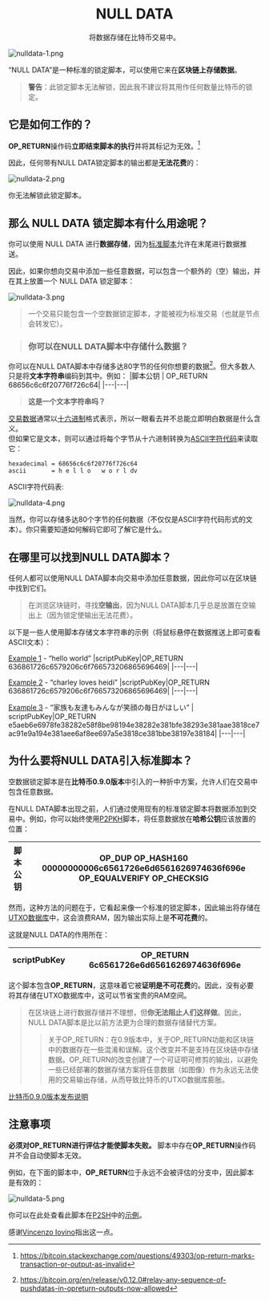 # <center>NULL DATA</center>
<center>将数据存储在比特币交易中。</center>

![nulldata-1.png](img/nulldata-1%20(1).png)

“NULL DATA”是一种标准的锁定脚本，可以使用它来在**区块链上存储数据**。

>**警告**：此锁定脚本无法解锁，因此我不建议将其用作任何数量比特币的锁定。

## 它是如何工作的？

**OP_RETURN**操作码**立即结束脚本的执行**并将其标记为无效。[^1]

因此，任何带有NULL DATA锁定脚本的输出都是**无法花费**的：

![nulldata-2.png](img/nulldata-2%20(1).png)

你无法解锁此锁定脚本。

## 那么 NULL DATA 锁定脚本有什么用途呢？
你可以使用 NULL DATA 进行**数据存储**，因为[标准脚本](../Script.md#标准脚本)允许在末尾进行数据推送。

因此，如果你想向交易中添加一些任意数据，可以包含一个额外的（空）输出，并在其上放置一个 NULL DATA 锁定脚本：

![nulldata-3.png](img/nulldata-3%20(1).png)

>一个交易只能包含一个空数据锁定脚本，才能被视为标准交易（也就是节点会转发它）。

>### 你可以在NULL DATA脚本中存储什么数据？

你可以在NULL DATA脚本中存储多达80字节的任何你想要的数据[^2]。但大多数人只是将**文本字符串**编码到其中。例如：
|脚本公钥 | OP_RETURN 68656c6c6f20776f726c64|
|---|---|

>**这是一个文本字符串吗？**

[交易数据](../../Transaction/Transaction%20Data/Transaction%20Data.md)通常以[十六进制](../../Other/Hexadecimal/hexadecimal.md)格式表示，所以一眼看去并不总能立即明白数据是什么含义。  
但如果它是文本，则可以通过将每个字节从十六进制转换为[ASCII字符代码](http://www.asciitable.com/)来读取它：
```
hexadecimal = 68656c6c6f20776f726c64
ascii       = h e l l o   w o r l dv
```
ASCII字符代码表:

![nulldata-4.png](img/nulldata-4%20(1).png)

当然，你可以存储多达80个字节的任何数据（不仅仅是ASCII字符代码形式的文本）。你只需要知道如何解码它即可了解它是什么。

## 在哪里可以找到NULL DATA脚本？
任何人都可以使用NULL DATA脚本向交易中添加任意数据，因此你可以在区块链中找到它们。

>在浏览区块链时，寻找**空输出**，因为NULL DATA脚本几乎总是放置在空输出上（因为锁定使输出无法花费）。

以下是一些人使用脚本存储文本字符串的示例（将鼠标悬停在数据推送上即可查看ASCII文本）：

[Example 1](https://learnmeabitcoin.com/explorer/transaction/6dfb16dd580698242bcfd8e433d557ed8c642272a368894de27292a8844a4e75) - “hello world”
|scriptPubKey|OP_RETURN 636861726c6579206c6f766573206865696469<!--hello world-->|
|---|---|

[Example 2](https://learnmeabitcoin.com/explorer/transaction/8bae12b5f4c088d940733dcd1455efc6a3a69cf9340e17a981286d3778615684) - “charley loves heidi”
|scriptPubKey|OP_RETURN 636861726c6579206c6f766573206865696469<!--charley loves heidi-->|
|---|---|

[Example 3](https://learnmeabitcoin.com/explorer/transaction/67e93f47a5370124798e26980a3190759b682bdb4e9456350cf39141d41633bf) - “家族も友達もみんなが笑顔の毎日がほしい”
| scriptPubKey|OP_RETURN e5aeb6e6978fe38282e58f8be98194e38282e381bfe38293e381aae3818ce7ac91e9a194e381aee6af8ee697a5e3818ce381bbe38197e38184<!--家族も友達もみんなが笑顔の毎日がほしい-->|
|---|---|

## 为什么要将NULL DATA引入标准脚本？

空数据锁定脚本是在**比特币0.9.0版本**中引入的一种折中方案，允许人们在交易中包含任意数据。

在NULL DATA脚本出现之前，人们通过使用现有的标准锁定脚本将数据添加到交易中。例如，你可以始终使用[P2PKH](../P2PKH/P2PKH.md)脚本，将任意数据放在**哈希公钥**应该放置的位置：

|脚本公钥|OP_DUP OP_HASH160 00000000006c6561726e6d6561626974636f696e<!--learnmeabitcoin--> OP_EQUALVERIFY OP_CHECKSIG|
|---|---|

然而，这种方法的问题在于，它看起来像一个标准的锁定脚本，因此输出将存储在[UTXO数据库](../../Transaction/UTXO/UTXO.md#utxo数据库)中，这会浪费RAM，因为输出实际上是**不可花费**的。

这就是NULL DATA的作用所在：

|scriptPubKey|OP_RETURN 6c6561726e6d6561626974636f696e|
|---|---|

这个脚本包含**OP_RETURN**，这意味着它被**证明是不可花费**的。因此，没有必要将其存储在UTXO数据库中，这可以节省宝贵的RAM空间。

>在区块链上进行数据存储并不理想，但**你无法阻止人们这样做**。因此，NULL DATA脚本是比以前方法更为合理的数据存储替代方案。
>>关于OP_RETURN：在0.9版本中，关于OP_RETURN功能和区块链中的数据存在一些混淆和误解。这个改变并不是支持在区块链中存储数据。OP_RETURN的改变创建了一个可证明可修剪的输出，以避免一些已经部署的数据存储方案将任意数据（如图像）作为永远无法使用的交易输出存储，从而导致比特币的UTXO数据库膨胀。

[比特币0.9.0版本发布说明](https://bitcoin.org/en/release/v0.9.0)

## 注意事项
**必须对OP_RETURN进行评估才能使脚本失败。**
脚本中存在**OP_RETURN**操作码并不会自动使脚本无效。

例如，在下面的脚本中，**OP_RETURN**位于永远不会被评估的分支中，因此脚本是有效的：

![nulldata-5.png](img/nulldata-5.png)

你可以在此处查看此脚本在[P2SH](../P2SH/P2SH.md)中的[示例](https://learnmeabitcoin.com/explorer/transaction/7aabb1beb1fe7019fb3a4f3aeb4dbb1fd1917ada16df09c0517652cd918707ea/output/0)。

感谢[Vincenzo Iovino](https://sites.google.com/site/vincenzoiovinoit)指出这一点。

[^1]:https://bitcoin.stackexchange.com/questions/49303/op-return-marks-transaction-or-output-as-invalid
[^2]:https://bitcoin.org/en/release/v0.12.0#relay-any-sequence-of-pushdatas-in-opreturn-outputs-now-allowed
